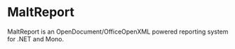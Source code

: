 MaltReport
==========

MaltReport is an OpenDocument/OfficeOpenXML powered reporting system for .NET and Mono.
